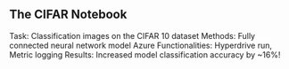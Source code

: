 ## The CIFAR Notebook

Task: Classification images on the CIFAR 10 dataset
Methods: Fully connected neural network model
Azure Functionalities: Hyperdrive run, Metric logging
Results: Increased model classification accuracy by ~16%!

